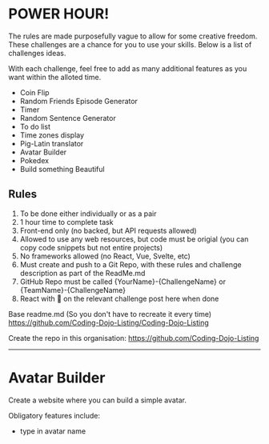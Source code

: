 # POWER HOUR!
The rules are made purposefully vague to allow for some creative freedom. These challenges are a chance for you to use your skills. Below is a list of challenges ideas.

With each challenge, feel free to add as many additional features as you want within the alloted time.

- Coin Flip
- Random Friends Episode Generator
- Timer
- Random Sentence Generator
- To do list
- Time zones display
- Pig-Latin translator
- Avatar Builder
- Pokedex
- Build something Beautiful

## Rules
1. To be done either individually or as a pair
2. 1 hour time to complete task
3. Front-end only (no backed, but API requests allowed)
4. Allowed to use any web resources, but code must be origial (you can copy code snippets but not entire projects)
5. No frameworks allowed (no React, Vue, Svelte, etc)
6. Must create and push to a Git Repo, with these rules and challenge description as part of the ReadMe.md
7. GitHub Repo must be called {YourName}-{ChallengeName} or {TeamName}-{ChallengeName}
8. React with :dart: on the relevant challenge post here when done

Base readme.md (So you don't have to recreate it every time) https://github.com/Coding-Dojo-Listing/Coding-Dojo-Listing

Create the repo in this organisation: https://github.com/Coding-Dojo-Listing

---

# Avatar Builder
Create a website where you can build a simple avatar.

Obligatory features include:

* type in avatar name